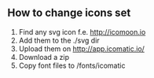 ## How to change icons set

1. Find any svg icon f.e. http://icomoon.io
2. Add them to the ./svg dir
3. Upload them on http://app.icomatic.io/
4. Download a zip
5. Copy font files to /fonts/icomatic
